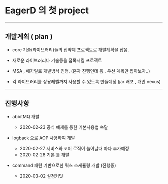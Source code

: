 EagerD 의 첫 project
============================

***

개발계획 ( plan )
-------

* core 기술(라이브러리)들의 집약체 프로젝트로 개발계획을 잡음.

* 새로운 라이브러리나 기술등을 접목시킬 프로젝트

* MSA , 애자일로 개발방식 진행. (혼자 진행인데 음.. 우선 계획만 잡아보자..)

* 각 라이브러리를 상용레벨까지 사용할 수 있도록 만들예정 (jar 배포 , 개인 nexus)

***

진행사항
-------

* abbitMQ 개발
  + 2020-02-23 공식 예제를 통한 기본사용법 숙달


* logback 으로 AOP 사용하여 개발
  + 2020-02-27 서비스와 코어 로직이 늘어날때 마다 추가예정
  + 2020-02-28 기본 틀 개발


* command 패턴 기반으로한 쿼츠 스케쥴링 개발 (진행중)
  + 2020-03-02 설정커밋 
  
  
  
